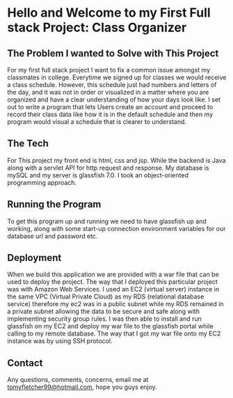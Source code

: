 # Hello and Welcome to my First Full stack Project: Class Organizer
## The Problem I wanted to Solve with This Project
For my first full stack project I want to fix a common issue amongst my classmates in college. Everytime we signed up for classes we would
receive a class schedule. However, this schedule just had numbers and letters of the day,
and it was not in order or visualized in a matter where you are organized and have a clear understanding of how your days look like. I set out to write a program that lets Users create an account and proceed to record their class data like how it is in the default schedule and then my program would visual a schedule that is clearer to understand.

## The Tech
For This project my front end is html, css and jsp. While the backend is Java along with a servlet API for http request and response. My database is mySQL and my server is glassfish 7.0. I took an
object-oriented programming approach.

## Running the Program

To get this program up and running we need to have glassfish up and working, along with some start-up connection environment variables for our database url and password etc. 

## Deployment 
When we build this application we are provided with a war file that can be used to deploy the project.
The way that I deployed this particular project was with Amazon Web Services. I used an EC2 (virtual server)  instance in the same VPC (Virtual Private Cloud) as my RDS (relational database service) therefore my ec2 was in a public subnet while my RDS remained in a private subnet allowing the data to be secure and safe along with implementing security group rules. I was then able to install and run glassfish on my EC2 and deploy my war file to the glassfish portal while calling to my remote database. 
The way that I got my war file onto my EC2 instance was by using SSH protocol.

## Contact
Any questions, comments, concerns, email me at 
tomyfletcher99@hotmail.com, hope you guys enjoy. 